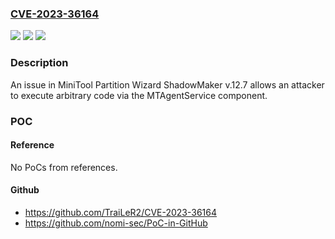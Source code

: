 ### [CVE-2023-36164](https://cve.mitre.org/cgi-bin/cvename.cgi?name=CVE-2023-36164)
![](https://img.shields.io/static/v1?label=Product&message=n%2Fa&color=blue)
![](https://img.shields.io/static/v1?label=Version&message=n%2Fa&color=blue)
![](https://img.shields.io/static/v1?label=Vulnerability&message=n%2Fa&color=brighgreen)

### Description

An issue in MiniTool Partition Wizard ShadowMaker v.12.7 allows an attacker to execute arbitrary code via the MTAgentService component.

### POC

#### Reference
No PoCs from references.

#### Github
- https://github.com/TraiLeR2/CVE-2023-36164
- https://github.com/nomi-sec/PoC-in-GitHub

